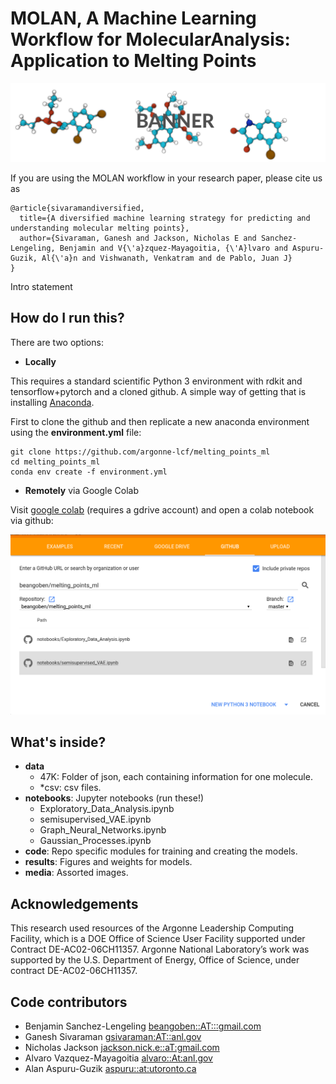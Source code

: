 # MOLAN, A Machine Learning Workflow for MolecularAnalysis:  Application to Melting Points

![](media/banner.png)

If you are using the MOLAN workflow  in your research paper, please cite us as
```
@article{sivaramandiversified,
  title={A diversified machine learning strategy for predicting and understanding molecular melting points},
  author={Sivaraman, Ganesh and Jackson, Nicholas E and Sanchez-Lengeling, Benjamin and V{\'a}zquez-Mayagoitia, {\'A}lvaro and Aspuru-Guzik, Al{\'a}n and Vishwanath, Venkatram and de Pablo, Juan J}
}
```



Intro statement

## How do I run this?
There are two options:
* **Locally**

This requires a standard scientific Python 3 environment with rdkit and tensorflow+pytorch and a cloned github.
A simple way of getting that is installing [Anaconda](https://www.anaconda.com/distribution/#download-section).

First to clone the github and then replicate a new anaconda environment using the **environment.yml** file:
```
git clone https://github.com/argonne-lcf/melting_points_ml
cd melting_points_ml
conda env create -f environment.yml
```

* **Remotely** via Google Colab

Visit [google colab](https://colab.research.google.com/) (requires a gdrive account) and open a colab notebook via github:

![](media/colab_menu.png)

## What's inside?

* **data**
  - 47K: Folder of json, each containing information for one molecule.
  - \*csv: csv files.
* **notebooks**: Jupyter notebooks (run these!)
  - Exploratory_Data_Analysis.ipynb
  - semisupervised_VAE.ipynb
  - Graph_Neural_Networks.ipynb
  - Gaussian_Processes.ipynb
* **code**: Repo specific modules for training and creating the models.
* **results**: Figures and weights for models.
* **media**: Assorted images.

## Acknowledgements
This research used resources of the Argonne Leadership Computing Facility, which is a DOE Office of Science User Facility supported under Contract DE-AC02-06CH11357. Argonne National Laboratory’s work was supported by the U.S. Department of Energy, Office of Science, under contract DE-AC02-06CH11357.

## Code contributors
* Benjamin Sanchez-Lengeling <beangoben::AT:::gmail.com>
* Ganesh Sivaraman <gsivaraman:AT::anl.gov>
* Nicholas Jackson <jackson.nick.e::aT:gmail.com>
* Alvaro Vazquez-Mayagoitia <alvaro::At:anl.gov>
* Alan Aspuru-Guzik <aspuru::at:utoronto.ca>
